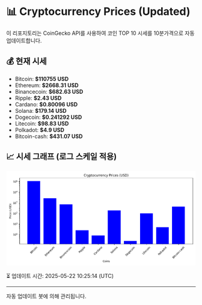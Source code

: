 
# 📊 Cryptocurrency Prices (Updated)

이 리포지토리는 CoinGecko API를 사용하여 코인 TOP 10 시세를 10분가격으로 자동 업데이트합니다.

## 💰 현재 시세
- Bitcoin: **$110755 USD**
- Ethereum: **$2668.31 USD**
- Binancecoin: **$682.63 USD**
- Ripple: **$2.43 USD**
- Cardano: **$0.80096 USD**
- Solana: **$179.14 USD**
- Dogecoin: **$0.241292 USD**
- Litecoin: **$98.83 USD**
- Polkadot: **$4.9 USD**
- Bitcoin-cash: **$431.07 USD**

## 📈 시세 그래프 (로그 스케일 적용)
![Crypto Prices](crypto_prices.png)

⏳ 업데이트 시간: 2025-05-22 10:25:14 (UTC)

---
자동 업데이트 봇에 의해 관리됩니다.
